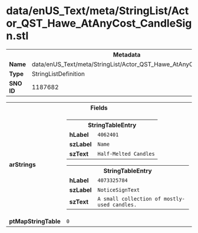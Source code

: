 <h1>data/enUS_Text/meta/StringList/Actor_QST_Hawe_AtAnyCost_CandleSign.stl</h1><table><tr><th colspan="100%">Metadata</th></tr><tr><td><b>Name</b></td><td>data/enUS_Text/meta/StringList/Actor_QST_Hawe_AtAnyCost_CandleSign.stl</td></tr><tr><td><b>Type</b></td><td>StringListDefinition</td></tr><tr><td><b>SNO ID</b></td><td>1187682</td></tr></table>

<table><tr><th colspan="100%">Fields</th></tr><tr><td><b>arStrings</b></td><td><table><tr><th colspan="100%">StringTableEntry</th></tr><tr><td><b>hLabel</b></td><td><code>4062401</code></td></tr><tr><td><b>szLabel</b></td><td><code>Name</code></td></tr><tr><td><b>szText</b></td><td><code>Half-Melted Candles</code></td></tr></table>


<table><tr><th colspan="100%">StringTableEntry</th></tr><tr><td><b>hLabel</b></td><td><code>4073325784</code></td></tr><tr><td><b>szLabel</b></td><td><code>NoticeSignText</code></td></tr><tr><td><b>szText</b></td><td><code>A small collection of mostly-used candles.</code></td></tr></table>


</td></tr><tr><td><b>ptMapStringTable</b></td><td><code>0</code></td></tr></table>

